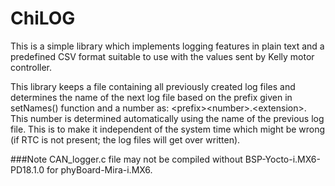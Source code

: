 # ChiLOG
This is a simple library which implements logging features in plain text and a predefined CSV format suitable to use with the values sent by Kelly motor controller.

This library keeps a file containing all previously created log files and determines the name of the next log file based on the prefix given in setNames() function and a number as: \<prefix\>\<number\>.\<extension\>. This number is determined automatically using the name of the previous log file. This is to make it independent of the system time which might be wrong (if RTC is not present; the log files will get over written).

###Note
CAN_logger.c file may not be compiled without BSP-Yocto-i.MX6-PD18.1.0 for phyBoard-Mira-i.MX6.
